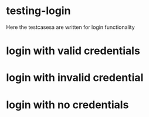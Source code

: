 # testing-login
Here the testcasesa are written for login functionality
# login with valid credentials
# login with invalid credential
# login with no credentials


